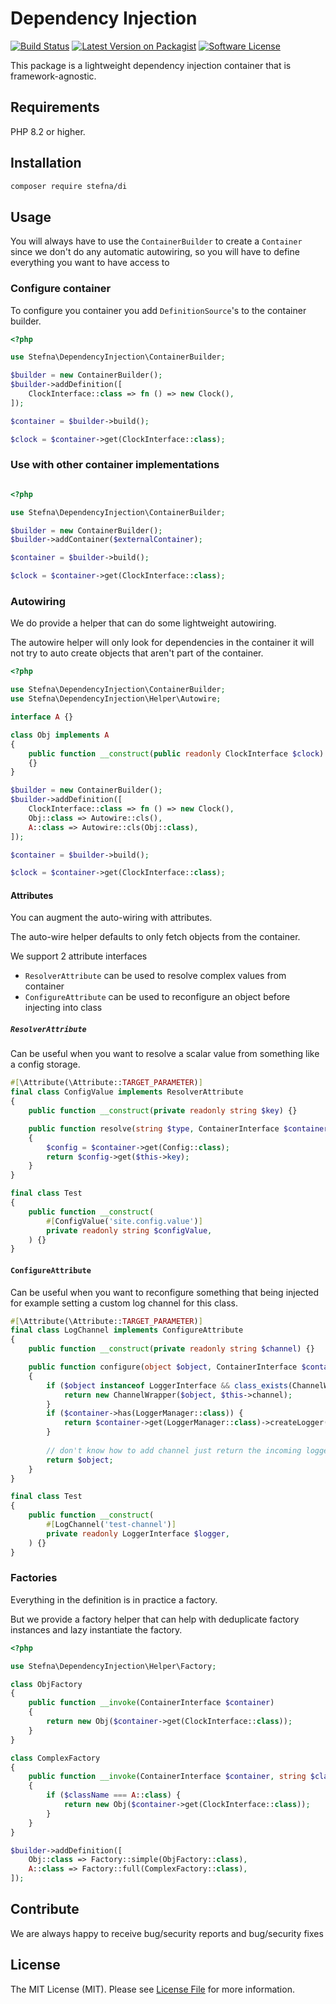 # Dependency Injection

[![Build Status](https://github.com/stefna/di/actions/workflows/continuous-integration.yml/badge.svg?branch=main)](https://github.com/stefna/di/actions/workflows/continuous-integration.yml)
[![Latest Version on Packagist](https://img.shields.io/packagist/v/stefna/di.svg)](https://packagist.org/packages/stefna/di)
[![Software License](https://img.shields.io/github/license/stefna/di.svg)](LICENSE)

This package is a lightweight dependency injection container that is framework-agnostic.

## Requirements

PHP 8.2 or higher.

## Installation

```bash
composer require stefna/di
```

## Usage

You will always have to use the `ContainerBuilder` to create a `Container` 
since we don't do any automatic autowiring, so you will have to define everything 
you want to have access to

### Configure container

To configure you container you add `DefinitionSource`'s to the container builder.

```php
<?php

use Stefna\DependencyInjection\ContainerBuilder;

$builder = new ContainerBuilder();
$builder->addDefinition([
	ClockInterface::class => fn () => new Clock(),
]);

$container = $builder->build();

$clock = $container->get(ClockInterface::class);
```

### Use with other container implementations

```php

<?php

use Stefna\DependencyInjection\ContainerBuilder;

$builder = new ContainerBuilder();
$builder->addContainer($externalContainer);

$container = $builder->build();

$clock = $container->get(ClockInterface::class);
```

### Autowiring

We do provide a helper that can do some lightweight autowiring.

The autowire helper will only look for dependencies in the container it will 
not try to auto create objects that aren't part of the container.

```php
<?php

use Stefna\DependencyInjection\ContainerBuilder;
use Stefna\DependencyInjection\Helper\Autowire;

interface A {}

class Obj implements A
{
	public function __construct(public readonly ClockInterface $clock)
	{}
}

$builder = new ContainerBuilder();
$builder->addDefinition([
	ClockInterface::class => fn () => new Clock(),
	Obj::class => Autowire::cls(),
	A::class => Autowire::cls(Obj::class),
]);

$container = $builder->build();

$clock = $container->get(ClockInterface::class);
```

#### Attributes

You can augment the auto-wiring with attributes. 

The auto-wire helper defaults to only fetch objects from the container.

We support 2 attribute interfaces
* `ResolverAttribute` can be used to resolve complex values from container
* `ConfigureAttribute` can be used to reconfigure an object before injecting into class

##### `ResolverAttribute`

Can be useful when you want to resolve a scalar value from something like 
a config storage.

```php
#[\Attribute(\Attribute::TARGET_PARAMETER)]
final class ConfigValue implements ResolverAttribute
{
	public function __construct(private readonly string $key) {}

	public function resolve(string $type, ContainerInterface $container): mixed
	{
		$config = $container->get(Config::class);
		return $config->get($this->key);
	}
}

final class Test
{
	public function __construct(
		#[ConfigValue('site.config.value')]
		private readonly string $configValue,
	) {}
}
```

#### `ConfigureAttribute`

Can be useful when you want to reconfigure something that being injected
for example setting a custom log channel for this class.

```php
#[\Attribute(\Attribute::TARGET_PARAMETER)]
final class LogChannel implements ConfigureAttribute
{
	public function __construct(private readonly string $channel) {}

	public function configure(object $object, ContainerInterface $container): object
	{
		if ($object instanceof LoggerInterface && class_exists(ChannelWrapper::class)) {
			return new ChannelWrapper($object, $this->channel);
		}
		if ($container->has(LoggerManager::class)) {
			return $container->get(LoggerManager::class)->createLogger($this->channel);
		}
		
		// don't know how to add channel just return the incoming logger
		return $object;
	}
}

final class Test
{
	public function __construct(
		#[LogChannel('test-channel')]
		private readonly LoggerInterface $logger,
	) {}
}
```

### Factories

Everything in the definition is in practice a factory.

But we provide a factory helper that can help with deduplicate factory 
instances and lazy instantiate the factory.

```php
<?php

use Stefna\DependencyInjection\Helper\Factory;

class ObjFactory
{
	public function __invoke(ContainerInterface $container)
	{
		return new Obj($container->get(ClockInterface::class));
	}
}

class ComplexFactory
{
	public function __invoke(ContainerInterface $container, string $className)
	{
		if ($className === A::class) {
			return new Obj($container->get(ClockInterface::class));
		}
	}
}

$builder->addDefinition([
	Obj::class => Factory::simple(ObjFactory::class),
	A::class => Factory::full(ComplexFactory::class),
]);
```

## Contribute

We are always happy to receive bug/security reports and bug/security fixes

## License

The MIT License (MIT). Please see [License File](LICENSE) for more information.
